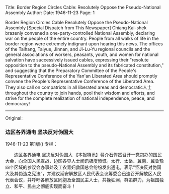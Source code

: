 Title: Border Region Circles Cable: Resolutely Oppose the Pseudo-National Assembly
Author:
Date: 1946-11-23
Page: 1

Border Region Circles Cable
    Resolutely Oppose the Pseudo-National Assembly
    [Special Dispatch from This Newspaper] Chiang Kai-shek brazenly convened a one-party-controlled National Assembly, declaring war on the people of the entire country. People from all walks of life in the border region were extremely indignant upon hearing this news. The offices of the Taihang, Taiyue, Jinnan, and Ji-Lu-Yu regional councils and the general associations of workers, peasants, youth, and women for national salvation have successively issued cables, expressing their "resolute opposition to the pseudo-National Assembly and its fabricated constitution," and suggesting that the Preparatory Committee of the People's Representative Conference of the Yan'an Liberated Area should promptly convene the People's Representative Conference of the Liberated Area. They also call on compatriots in all liberated areas and democratic人士 throughout the country to join hands, pool their wisdom and efforts, and strive for the complete realization of national independence, peace, and democracy!



<hr /> 

Original: 


### 边区各界通电  坚决反对伪国大

1946-11-23
第1版()
专栏：

　　边区各界通电
    坚决反对伪国大
    【本报特讯】蒋介石悍然召开一党包办的国民大会，向全国人民宣战，边区各界人士闻讯极度愤慨。太行、太岳、冀南、冀鲁豫四个区域的参议会办事处及工农青妇救国总会纷纷发出通电，表示“坚决反对伪国大及其伪造之宪法”，并建议延安解放区人民代表会议筹委会迅速召开解放区人民代表会议，并呼吁各解放区同胞及全国民主人士，共挽狂澜，群策群力，为祖国独立、和平、民主之彻底实现而奋斗！
